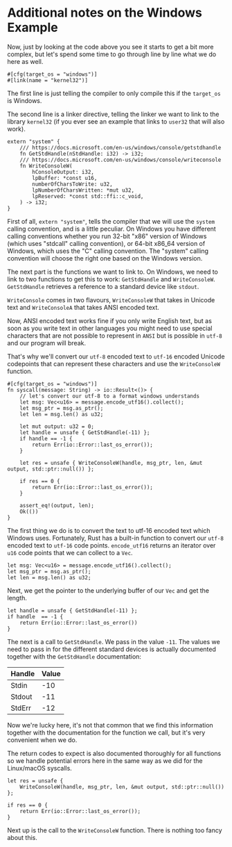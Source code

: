 # Additional notes on the Windows Example

Now, just by looking at the code above you see it starts to get a bit more
complex, but let's spend some time to go through line by line what we do here as
well.

```rust, ignore
#[cfg(target_os = "windows")]
#[link(name = "kernel32")]
```

The first line is just telling the compiler to only compile this if the `target_os` is Windows.

The second line is a linker directive, telling the linker we want to link to the library `kernel32` (if you ever see an example that links to `user32` that will also work).

```rust, ignore
extern "system" {
    /// https://docs.microsoft.com/en-us/windows/console/getstdhandle
    fn GetStdHandle(nStdHandle: i32) -> i32;
    /// https://docs.microsoft.com/en-us/windows/console/writeconsole
    fn WriteConsoleW(
        hConsoleOutput: i32,
        lpBuffer: *const u16,
        numberOfCharsToWrite: u32,
        lpNumberOfCharsWritten: *mut u32,
        lpReserved: *const std::ffi::c_void,
    ) -> i32;
}
```

First of all, `extern "system"`, tells the compiler that we will use the `system` calling convention, and is a little peculiar. On Windows you have different calling conventions whether you run 32-bit "x86" version of Windows (which uses "stdcall" calling convention), or 64-bit x86_64 version of Windows, which uses the "C" calling convention. The "system" calling convention will choose the right one based on the Windows version.

The next part is the functions we want to link to. On Windows, we need to link to two functions to get this to work: `GetStdHandle` and `WriteConsoleW`.
`GetStdHandle` retrieves a reference to a standard device like `stdout`.

`WriteConsole` comes in two flavours, `WriteConsoleW` that takes in Unicode text and `WriteConsoleA` that takes ANSI encoded text.

Now, ANSI encoded text works fine if you only write English text, but as soon as you write text in other languages you might need to use special characters that are not possible to represent in `ANSI` but is possible in `utf-8` and our program will break.

That's why we'll convert our `utf-8` encoded text to `utf-16` encoded Unicode codepoints that can represent these characters and use the `WriteConsoleW` function.

```rust, ignore
#[cfg(target_os = "windows")]
fn syscall(message: String) -> io::Result<()> {
    // let's convert our utf-8 to a format windows understands
    let msg: Vec<u16> = message.encode_utf16().collect();
    let msg_ptr = msg.as_ptr();
    let len = msg.len() as u32;

    let mut output: u32 = 0;
    let handle = unsafe { GetStdHandle(-11) };
    if handle == -1 {
        return Err(io::Error::last_os_error());
    }

    let res = unsafe { WriteConsoleW(handle, msg_ptr, len, &mut output, std::ptr::null()) };

    if res == 0 {
        return Err(io::Error::last_os_error());
    }

    assert_eq!(output, len);
    Ok(())
}
```

The first thing we do is to convert the text to utf-16 encoded text which
Windows uses. Fortunately, Rust has a built-in function to convert our `utf-8` encoded text to `utf-16` code points. `encode_utf16` returns an iterator over  `u16` code points that we can collect to a `Vec`.

```rust, ignore
let msg: Vec<u16> = message.encode_utf16().collect();
let msg_ptr = msg.as_ptr();
let len = msg.len() as u32;
```

Next, we get the pointer to the underlying buffer of our `Vec` and get the
length.

```rust, ignore
let handle = unsafe { GetStdHandle(-11) };
if handle  == -1 {
    return Err(io::Error::last_os_error())
}
```

The next is a call to `GetStdHandle`. We pass in the value `-11`. The values we
need to pass in for the different standard devices is actually documented
together with the `GetStdHandle` documentation:

| Handle | Value |
| ------ | ----- |
| Stdin  |   -10 |
| Stdout |   -11 |
| StdErr |   -12 |

Now we're lucky here, it's not that common that we find this information
together with the documentation for the function we call, but it's very convenient when we do.

The return codes to expect is also documented thoroughly for all functions so we handle potential errors here in the same way as we did for the Linux/macOS syscalls.

```rust, ignore
let res = unsafe {
    WriteConsoleW(handle, msg_ptr, len, &mut output, std::ptr::null())
};

if res == 0 {
    return Err(io::Error::last_os_error());
}
```

Next up is the call to the `WriteConsoleW` function. There is nothing too fancy about this.
